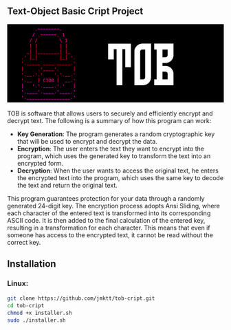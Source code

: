 ## Text-Object Basic Cript Project

<p align="center">
  <img src=".github/banner.png">
</p>

TOB is software that allows users to securely and efficiently encrypt and decrypt text. The following is a summary of how this program can work:

- **Key Generation**: The program generates a random cryptographic key that will be used to encrypt and decrypt the data.
- **Encryption**: The user enters the text they want to encrypt into the program, which uses the generated key to transform the text into an encrypted form.
- **Decryption**: When the user wants to access the original text, he enters the encrypted text into the program, which uses the same key to decode the text and return the original text.

This program guarantees protection for your data through a randomly generated 24-digit key. The encryption process adopts Ansi Sliding, where each character of the entered text is transformed into its corresponding ASCII code. It is then added to the final calculation of the entered key, resulting in a transformation for each character. This means that even if someone has access to the encrypted text, it cannot be read without the correct key.

## Installation
### Linux:
```bash
git clone https://github.com/jmktt/tob-cript.git
cd tob-cript
chmod +x installer.sh
sudo ./installer.sh

